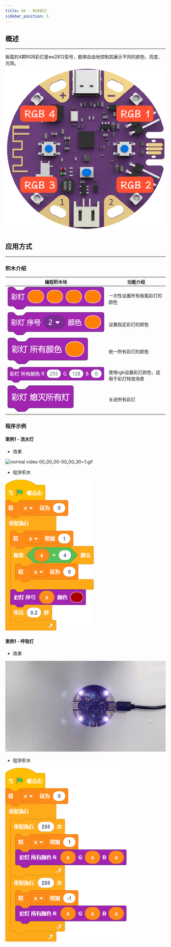 ```yaml
---
title: 04 - RGB彩灯
sidebar_position: 5
---
```





## 概述

---

板载的4颗RGB彩灯是ws2812型号，能够自由地控制其展示不同的颜色、亮度、光效。<br />![资源 13.png](1673508369374-4bd25f51-6bff-4050-a8ab-ecaa6355544f.png)




## 应用方式

---



### 积木介绍
| **编程积木块** | **功能介绍** |
| --- | --- |
| ![2022-11-30_17-51-48.png](1669801921148-061a0742-fa5d-444b-b889-dbb11e950193.png) | 一次性设置所有板载彩灯的颜色 |
| ![2022-11-30_17-52-08.png](1669801940824-f8d6a7e8-4ba1-499a-b3e7-ecdffd27de8b.png) | 设置指定彩灯的颜色 |
| ![2022-11-30_17-52-29.png](1669801962367-ff027642-fc1b-44e8-b9d3-7ecf8ee8e04e.png) | 统一所有彩灯的颜色 |
| ![2022-11-30_17-53-08.png](1669802000630-617713da-48ef-40ba-ae20-66102c39d043.png) | 使用rgb设置彩灯颜色，适用于彩灯特效场景 |
| ![2022-11-30_17-53-33.png](1669802027591-d4c5694f-c888-4d67-826b-a41c43ff176e.png) | 关闭所有彩灯 |





### 程序示例


#### 案例1 - 流水灯

- 效果

![normal video 00_00_00-00_00_30~1.gif](1670318060165-5a6fe2ef-239c-4413-ac71-d0becf8dc964.gif)

- 程序积木

![screenshoot-2211301805.png](1669802748262-3b1b909b-52c5-4156-8f98-6524560b61ef.png)



#### 案例1 - 呼吸灯

- 效果

![normal video 00_00_00-00_00_30.gif](1670317987151-441966ea-b530-4ae8-be9b-be2d7fe969d7.gif)

- 程序积木

![screenshoot-2211301808.png](1669802922410-79b3a036-2779-4141-93b7-c349807c5d07.png)


